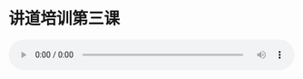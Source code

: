 # 讲道培训第三课

<audio style="width: 100%;" preload="false" controls controlslist="nodownload"><source src="//cdn.simai.ml/audio/mp3/old/25044.mp3" type="audio/mpeg">Your browser does not support the audio element.</audio>


